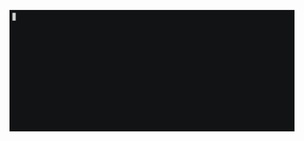 <div align="center">

![Welcome](https://github.com/robvanderleek/robvanderleek/blob/main/welcome.gif)

</div>

